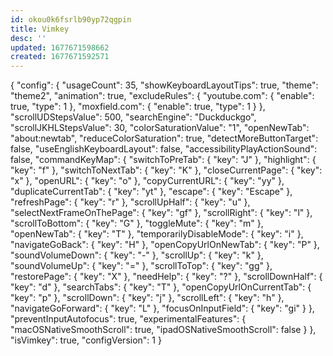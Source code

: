 ```yaml
---
id: okou0k6fsrlb90yp72qgpin
title: Vimkey
desc: ''
updated: 1677671598662
created: 1677671592571
---
```

{
 "config": {
  "usageCount": 35,
  "showKeyboardLayoutTips": true,
  "theme": "theme2",
  "animation": true,
  "excludeRules": {
   "youtube.com": {
    "enable": true,
    "type": 1
   },
   "moxfield.com": {
    "enable": true,
    "type": 1
   }
  },
  "scrollUDStepsValue": 500,
  "searchEngine": "Duckduckgo",
  "scrollJKHLStepsValue": 30,
  "colorSaturationValue": "1",
  "openNewTab": "about:newtab",
  "reduceColorSaturation": true,
  "detectMoreButtonTarget": false,
  "useEnglishKeyboardLayout": false,
  "accessibilityPlayActionSound": false,
  "commandKeyMap": {
   "switchToPreTab": {
    "key": "J"
   },
   "highlight": {
    "key": "f"
   },
   "switchToNextTab": {
    "key": "K"
   },
   "closeCurrentPage": {
    "key": "x"
   },
   "openURL": {
    "key": "o"
   },
   "copyCurrentURL": {
    "key": "yy"
   },
   "duplicateCurrentTab": {
    "key": "yt"
   },
   "escape": {
    "key": "Escape"
   },
   "refreshPage": {
    "key": "r"
   },
   "scrollUpHalf": {
    "key": "u"
   },
   "selectNextFrameOnThePage": {
    "key": "gf"
   },
   "scrollRight": {
    "key": "l"
   },
   "scrollToBottom": {
    "key": "G"
   },
   "toggleMute": {
    "key": "m"
   },
   "openNewTab": {
    "key": "T"
   },
   "temporarilyDisableMode": {
    "key": "i"
   },
   "navigateGoBack": {
    "key": "H"
   },
   "openCopyUrlOnNewTab": {
    "key": "P"
   },
   "soundVolumeDown": {
    "key": "-"
   },
   "scrollUp": {
    "key": "k"
   },
   "soundVolumeUp": {
    "key": "="
   },
   "scrollToTop": {
    "key": "gg"
   },
   "restorePage": {
    "key": "X"
   },
   "needHelp": {
    "key": "?"
   },
   "scrollDownHalf": {
    "key": "d"
   },
   "searchTabs": {
    "key": "T"
   },
   "openCopyUrlOnCurrentTab": {
    "key": "p"
   },
   "scrollDown": {
    "key": "j"
   },
   "scrollLeft": {
    "key": "h"
   },
   "navigateGoForward": {
    "key": "L"
   },
   "focusOnInputField": {
    "key": "gi"
   }
  },
  "preventInputAutofocus": true,
  "experimentalFeatures": {
   "macOSNativeSmoothScroll": true,
   "ipadOSNativeSmoothScroll": false
  }
 },
 "isVimkey": true,
 "configVersion": 1
}